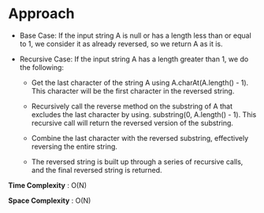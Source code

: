 # Approach

- Base Case: If the input string A is null or has a length less than or equal to 1, we consider it as already reversed, so we return A as it is.

- Recursive Case: If the input string A has a length greater than 1, we do the following:

    - Get the last character of the string A using A.charAt(A.length() - 1). This character will be the first character in the reversed string.

    - Recursively call the reverse method on the substring of A that excludes the last character by using. substring(0, A.length() - 1). This recursive call will return the reversed version of the substring.

    - Combine the last character with the reversed substring, effectively reversing the entire string.

    - The reversed string is built up through a series of recursive calls, and the final reversed string is returned.


**Time Complexity** : O(N)

**Space Complexity** : O(N)
